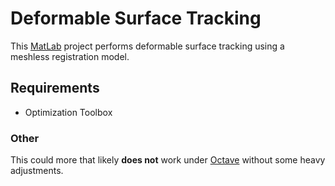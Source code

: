 # Deformable Surface Tracking

This [MatLab](http://www.mathworks.com/products/matlab/) project performs deformable surface tracking using a meshless registration model.

## Requirements

* Optimization Toolbox

### Other

This could more that likely **does not** work under [Octave](http://www.gnu.org/software/octave/) without some heavy adjustments.